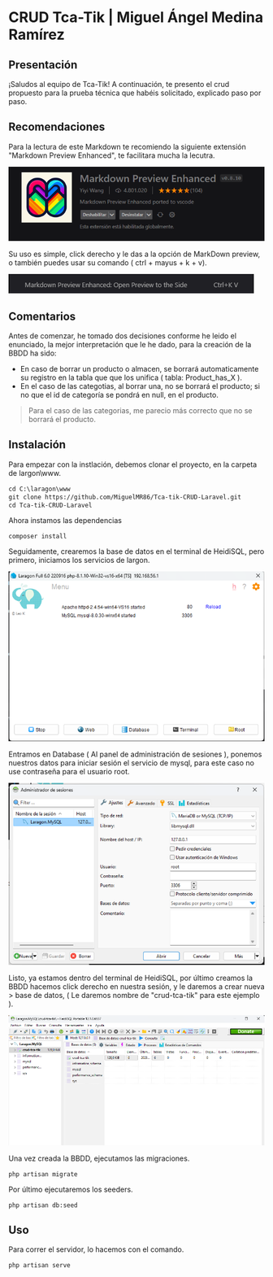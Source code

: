 # CRUD Tca-Tik | Miguel Ángel Medina Ramírez

## Presentación
¡Saludos al equipo de Tca-Tik!
A continuación, te presento el crud propuesto para la prueba técnica que habéis solicitado, explicado paso por paso.

## Recomendaciones
Para la lectura de este Markdown te recomiendo la siguiente extensión "Markdown Preview Enhanced", te facilitara mucha la lecutra.

![Alt text](CRUD-public/image-extension.png)

Su uso es simple, click derecho y le das a la opción de MarkDown preview, o también puedes usar su comando ( ctrl + mayus + k + v).

![Alt text](CRUD-public/image-extension-run.png)

## Comentarios
Antes de comenzar, he tomado dos decisiones conforme he leido el enunciado, la mejor interpretación que le he dado, para la creación de la BBDD ha sido:
* En caso de borrar un producto o almacen, se borrará automaticamente su registro en la tabla que que los unifica ( tabla: Product_has_X ).
* En el caso de las categotias, al borrar una, no se borrará el producto; si no que el id de categoría se pondrá en null, en el producto.
> Para el caso de las categorias, me parecio más correcto que no se borrará el producto.

## Instalación
Para empezar con la instlación, debemos clonar el proyecto, en la carpeta de largon\www.

```shell
cd C:\laragon\www
git clone https://github.com/MiguelMR86/Tca-tik-CRUD-Laravel.git
cd Tca-tik-CRUD-Laravel
```

Ahora instamos las dependencias
```shell
composer install
```

Seguidamente, crearemos la base de datos en el terminal de HeidiSQL, pero primero, iniciamos los servicios de largon.

![Alt text](CRUD-public/image-laragon.png)

Entramos en Database ( Al panel de administración de sesiones ), ponemos nuestros datos para iniciar sesión el servicio de mysql, para este caso no use contraseña para el usuario root.

![Alt text](CRUD-public/image-laragon-session.png)

Listo, ya estamos dentro del terminal de HeidiSQL, por último creamos la BBDD hacemos click derecho en nuestra sesión, y le daremos a crear nueva > base de datos, ( Le daremos nombre de "crud-tca-tik" para este ejemplo ).

![Alt text](CRUD-public/image-heidi-sql.png)

Una vez creada la BBDD, ejecutamos las migraciones.

```shell
php artisan migrate
``` 

Por último ejecutaremos los seeders.

```shell
php artisan db:seed
```

## Uso
Para correr el servidor, lo hacemos con el comando.

```shell
php artisan serve
```
